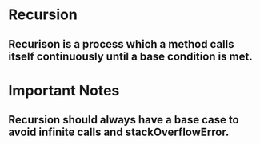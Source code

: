 # Recursion

## Recurison is a process which a method calls itself continuously until a base condition is met.

# Important Notes

## Recursion should always have a base case to avoid infinite calls and stackOverflowError. 